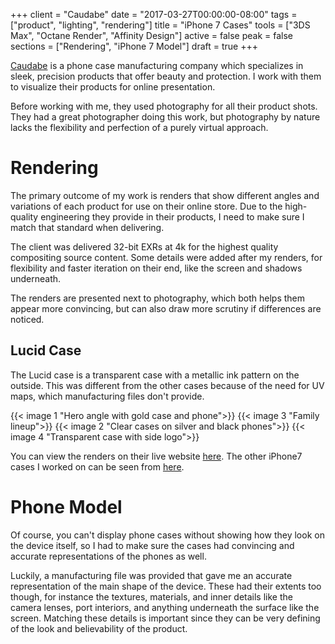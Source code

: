 +++
client = "Caudabe"
date = "2017-03-27T00:00:00-08:00"
tags = ["product", "lighting", "rendering"]
title = "iPhone 7 Cases"
tools = ["3DS Max", "Octane Render", "Affinity Design"]
active = false
peak = false
sections = ["Rendering", "iPhone 7 Model"]
draft = true
+++

[Caudabe](https://www.caudabe.com/) is a phone case manufacturing company which specializes in sleek, precision products that offer beauty and protection. I work with them to visualize their products for online presentation.<!--more-->

Before working with me, they used photography for all their product shots. They had a great photographer doing this work, but photography by nature lacks the flexibility and perfection of a purely virtual approach.

# Rendering
The primary outcome of my work is renders that show different angles and variations of each product for use on their online store. Due to the high-quality engineering they provide in their products, I need to make sure I match that standard when delivering.

The client was delivered 32-bit EXRs at 4k for the highest quality compositing source content. Some details were added after my renders, for flexibility and faster iteration on their end, like the screen and shadows underneath.

The renders are presented next to photography, which both helps them appear more convincing, but can also draw more scrutiny if differences are noticed.

## Lucid Case
The Lucid case is a transparent case with a metallic ink pattern on the outside. This was different from the other cases because of the need for UV maps, which manufacturing files don't provide.

{{< image 1 "Hero angle with gold case and phone">}}
{{< image 3 "Family lineup">}}
{{< image 2 "Clear cases on silver and black phones">}}
{{< image 4 "Transparent case with side logo">}}

You can view the renders on their live website [here](https://www.caudabe.com/products/lucid-clear-iphone-7?variant=48319647119). The other iPhone7 cases I worked on can be seen from [here](https://www.caudabe.com/collections/iphone-7-accessories).


# Phone Model
Of course, you can't display phone cases without showing how they look on the device itself, so I had to make sure the cases had convincing and accurate representations of the phones as well.

Luckily, a manufacturing file was provided that gave me an accurate representation of the main shape of the device. These had their extents too though, for instance the textures, materials, and inner details like the camera lenses, port interiors, and anything underneath the surface like the screen. Matching these details is important since they can be very defining of the look and believability of the product.
